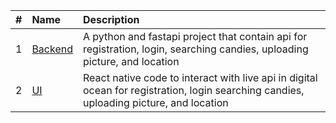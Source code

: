|   #   | Name                                   | Description                                                                         |
| :---: | :--------------------------------------| :-----------------------------------------------------------------------------------|
|   1   | [Backend](./Backend/)                  | A python and fastapi project that contain api for registration, login, searching candies, uploading picture, and location                  |
|   2   | [UI](./User%20Interface/)                  | React native code to interact with live api in digital ocean for registration, login searching candies, uploading picture, and location  |


